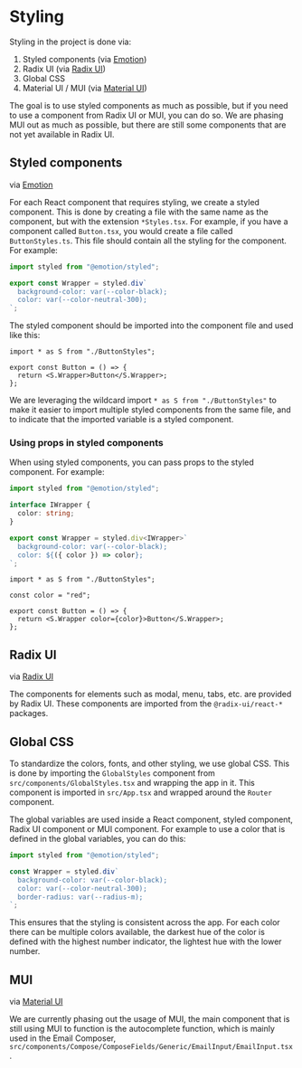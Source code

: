 # Styling

Styling in the project is done via:

1. Styled components (via [Emotion](https://emotion.sh/docs/introduction))
2. Radix UI (via [Radix UI](https://www.radix-ui.com/docs/primitives/overview/introduction))
3. Global CSS
4. Material UI / MUI (via [Material UI](https://mui.com/))

The goal is to use styled components as much as possible, but if you need to use a component from Radix UI or MUI, you can do so. We are phasing MUI out as much as possible, but there are still some components that are not yet available in Radix UI.

## Styled components

via [Emotion](https://emotion.sh/docs/introduction)

For each React component that requires styling, we create a styled component. This is done by creating a file with the same name as the component, but with the extension `*Styles.tsx`. For example, if you have a component called `Button.tsx`, you would create a file called `ButtonStyles.ts`. This file should contain all the styling for the component. For example:

```ts
import styled from "@emotion/styled";

export const Wrapper = styled.div`
  background-color: var(--color-black);
  color: var(--color-neutral-300);
`;
```

The styled component should be imported into the component file and used like this:

```tsx
import * as S from "./ButtonStyles";

export const Button = () => {
  return <S.Wrapper>Button</S.Wrapper>;
};
```

We are leveraging the wildcard import `* as S from "./ButtonStyles"` to make it easier to import multiple styled components from the same file, and to indicate that the imported variable is a styled component.

### Using props in styled components

When using styled components, you can pass props to the styled component. For example:

```ts
import styled from "@emotion/styled";

interface IWrapper {
  color: string;
}

export const Wrapper = styled.div<IWrapper>`
  background-color: var(--color-black);
  color: ${({ color }) => color};
`;
```

```tsx
import * as S from "./ButtonStyles";

const color = "red";

export const Button = () => {
  return <S.Wrapper color={color}>Button</S.Wrapper>;
};
```

## Radix UI

via [Radix UI](https://www.radix-ui.com/docs/primitives/overview/introduction)

The components for elements such as modal, menu, tabs, etc. are provided by Radix UI. These components are imported from the `@radix-ui/react-*` packages.

## Global CSS

To standardize the colors, fonts, and other styling, we use global CSS. This is done by importing the `GlobalStyles` component from `src/components/GlobalStyles.tsx` and wrapping the app in it. This component is imported in `src/App.tsx` and wrapped around the `Router` component.

The global variables are used inside a React component, styled component, Radix UI component or MUI component. For example to use a color that is defined in the global variables, you can do this:

```ts
import styled from "@emotion/styled";

const Wrapper = styled.div`
  background-color: var(--color-black);
  color: var(--color-neutral-300);
  border-radius: var(--radius-m);
`;
```

This ensures that the styling is consistent across the app.
For each color there can be multiple colors available, the darkest hue of the color is defined with the highest number indicator, the lightest hue with the lower number.

## MUI

via [Material UI](https://mui.com/)

We are currently phasing out the usage of MUI, the main component that is still using MUI to function is the autocomplete function, which is mainly used in the Email Composer, `src/components/Compose/ComposeFields/Generic/EmailInput/EmailInput.tsx` .
